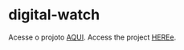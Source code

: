 # digital-watch

Acesse o projoto <a href="https://0erik1.github.io/digital-watch/">AQUI</a>.
Access the project <a href="access the project here">HEREe</a>.
